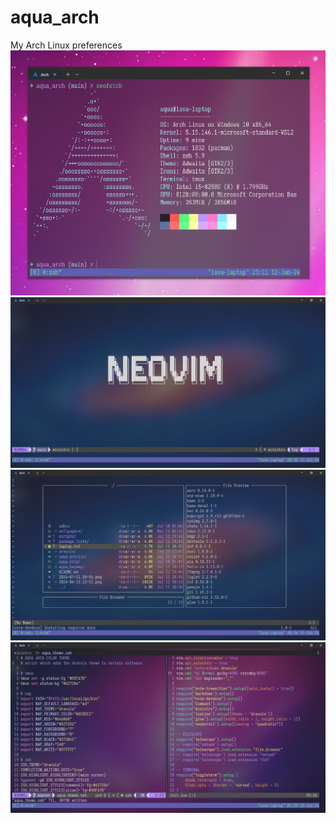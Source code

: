 # aqua_arch
My Arch Linux preferences 
![neofetch](screenshots/2024-06-12_23-11.png "neofetch")
![neovim](screenshots/2024-07-11_20-56.png "neovim homescreen")
![neovim_file_browsing](screenshots/2024-07-11_20-57.png "neovim file browser example")
![neovim_text_editing](screenshots/2024-07-15_01-29.png "neovim text editing example")
